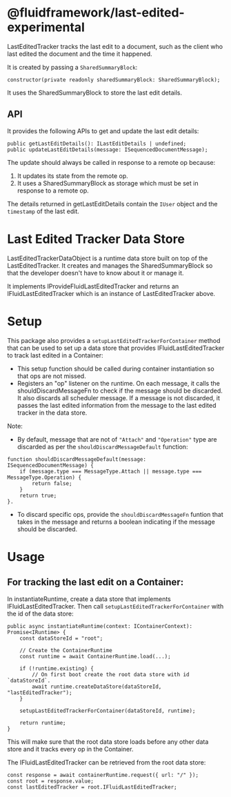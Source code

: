 # @fluidframework/last-edited-experimental

LastEditedTracker tracks the last edit to a document, such as the client who last edited the document and the time it happened.

It is created by passing a `SharedSummaryBlock`:
```
constructor(private readonly sharedSummaryBlock: SharedSummaryBlock);
```
It uses the SharedSummaryBlock to store the last edit details.

## API

It provides the following APIs to get and update the last edit details:

```
public getLastEditDetails(): ILastEditDetails | undefined;
public updateLastEditDetails(message: ISequencedDocumentMessage);
```

The update should always be called in response to a remote op because:
1. It updates its state from the remote op.
2. It uses a SharedSummaryBlock as storage which must be set in response to a remote op.

The details returned in getLastEditDetails contain the `IUser` object and the `timestamp` of the last edit.

# Last Edited Tracker Data Store

LastEditedTrackerDataObject is a runtime data store built on top of the LastEditedTracker. It creates and manages the SharedSummaryBlock so that the developer doesn't have to know about it or manage it.

It implements IProvideFluidLastEditedTracker and returns an IFluidLastEditedTracker which is an instance of LastEditedTracker above.

# Setup

This package also provides a `setupLastEditedTrackerForContainer` method that can be used to set up a data store that provides IFluidLastEditedTracker to track last edited in a Container:
- This setup function should be called during container instantiation so that ops are not missed.
- Registers an "op" listener on the runtime. On each message, it calls the shouldDiscardMessageFn to check if the message should be discarded. It also discards all scheduler message. If a message is not discarded, it passes the last edited information from the message to the last edited tracker in the data store.

Note:
- By default, message that are not of `"Attach"` and `"Operation"` type are discarded as per the `shouldDiscardMessageDefault` function:
```
function shouldDiscardMessageDefault(message: ISequencedDocumentMessage) {
    if (message.type === MessageType.Attach || message.type === MessageType.Operation) {
        return false;
    }
    return true;
}.
```
- To discard specific ops, provide the `shouldDiscardMessageFn` funtion that takes in the message and returns a boolean indicating if the message should be discarded.

# Usage

## For tracking the last edit on a Container:

In instantiateRuntime, create a data store that implements IFluidLastEditedTracker. Then call `setupLastEditedTrackerForContainer` with the id of the data store:
```
public async instantiateRuntime(context: IContainerContext): Promise<IRuntime> {
    const dataStoreId = "root";

    // Create the ContainerRuntime
    const runtime = await ContainerRuntime.load(...);

    if (!runtime.existing) {
        // On first boot create the root data store with id `dataStoreId`.
        await runtime.createDataStore(dataStoreId, "lastEditedTracker");
    }

    setupLastEditedTrackerForContainer(dataStoreId, runtime);

    return runtime;
}
```

This will make sure that the root data store loads before any other data store and it tracks every op in the Container.

The IFluidLastEditedTracker can be retrieved from the root data store:
```
const response = await containerRuntime.request({ url: "/" });
const root = response.value;
const lastEditedTracker = root.IFluidLastEditedTracker;
```

